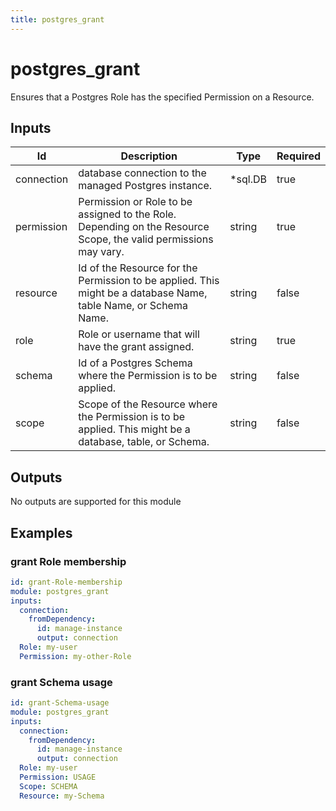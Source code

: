 ```yaml
---
title: postgres_grant
---
```


# postgres_grant

Ensures that a Postgres Role has the specified Permission on a Resource.

## Inputs

| Id         | Description                                                                                                     | Type     | Required |
| ---------- | --------------------------------------------------------------------------------------------------------------- | -------- | -------- |
| connection | database connection to the managed Postgres instance.                                                           | \*sql.DB | true     |
| permission | Permission or Role to be assigned to the Role. Depending on the Resource Scope, the valid permissions may vary. | string   | true     |
| resource   | Id of the Resource for the Permission to be applied. This might be a database Name, table Name, or Schema Name. | string   | false    |
| role       | Role or username that will have the grant assigned.                                                             | string   | true     |
| schema     | Id of a Postgres Schema where the Permission is to be applied.                                                  | string   | false    |
| scope      | Scope of the Resource where the Permission is to be applied. This might be a database, table, or Schema.        | string   | false    |

## Outputs

No outputs are supported for this module

## Examples

### grant Role membership

```yaml
id: grant-Role-membership
module: postgres_grant
inputs:
  connection:
    fromDependency:
      id: manage-instance
      output: connection
  Role: my-user
  Permission: my-other-Role
```

### grant Schema usage

```yaml
id: grant-Schema-usage
module: postgres_grant
inputs:
  connection:
    fromDependency:
      id: manage-instance
      output: connection
  Role: my-user
  Permission: USAGE
  Scope: SCHEMA
  Resource: my-Schema
```
